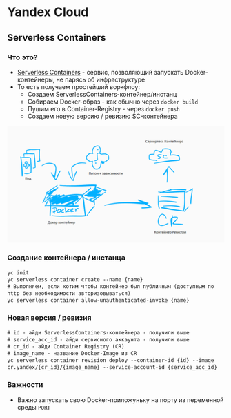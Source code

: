 # Yandex Cloud

## Serverless Containers

### Что это?

- [Serverless Containers](https://cloud.yandex.ru/services/serverless-containers) - сервис, позволяющий запускать
  Docker-контейнеры, не парясь об инфраструктуре
- То есть получаем простейший воркфлоу:
    - Создаем ServerlessContainers-контейнер/инстанц
    - Собираем Docker-образ - как обычно через `docker build`
    - Пушим его в Container-Registry - через `docker push`
    - Создаем новую версию / ревизию SC-контейнера

![](sc.png)

### Создание контейнера / инстанца

```shell
yc init
yc serverless container create --name {name}
# Выполняем, если хотим чтобы контейнер был публичным (доступным по http без необходимости авторизовываться)
yc serverless container allow-unauthenticated-invoke {name}
```

### Новая версия / ревизия

```shell
# id - айди ServerlessContainers-контейнера - получили выше 
# service_acc_id - айди сервисного аккаунта - получили выше
# cr_id - айди Container Registry (CR)
# image_name - название Docker-Image из CR
yc serverless container revision deploy --container-id {id} --image cr.yandex/{cr_id}/{image_name} --service-account-id {service_acc_id}
```

### Важности

- Важно запускать свою Docker-приложуньку на порту из переменной среды `PORT`
